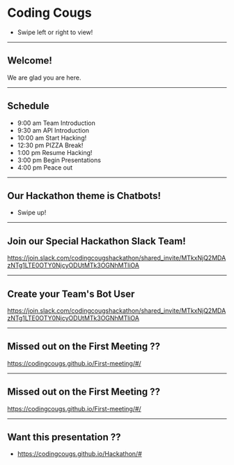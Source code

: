 # Coding Cougs

* Swipe left or right to view!

---

## Welcome!

We are glad you are here.

---

## Schedule

* 9:00 am Team Introduction
* 9:30 am API Introduction
* 10:00 am Start Hacking!
* 12:30 pm PIZZA Break!
* 1:00 pm  Resume Hacking!
* 3:00 pm Begin Presentations
* 4:00 pm Peace out

---

## Our Hackathon theme is Chatbots!

* Swipe up!

----

## Join our Special Hackathon Slack Team!

https://join.slack.com/codingcougshackathon/shared_invite/MTkxNjQ2MDAzNTg1LTE0OTY0NjcyODUtMTk3OGNhMTliOA  <!-- .element: style=" word-wrap: break-word; " --> 

----

## Create your Team's Bot User

https://join.slack.com/codingcougshackathon/shared_invite/MTkxNjQ2MDAzNTg1LTE0OTY0NjcyODUtMTk3OGNhMTliOA <!-- .element: style=" word-wrap: break-word; " --> 

----

## Missed out on the First Meeting ??

https://codingcougs.github.io/First-meeting/#/ <!-- .element: style=" word-wrap: break-word; " --> 

----

## Missed out on the First Meeting ??

https://codingcougs.github.io/First-meeting/#/ <!-- .element: style=" word-wrap: break-word; " --> 

----

## Want this presentation ??

* https://codingcougs.github.io/Hackathon/# <!-- .element: style="  word-wrap: break-word; " --> 
  
